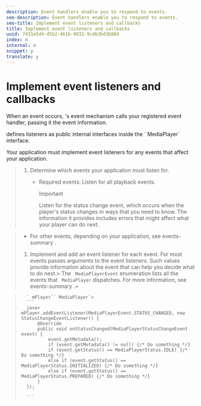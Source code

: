 ```yaml
---
description: Event handlers enable you to respond to events.
seo-description: Event handlers enable you to respond to events.
seo-title: Implement event listeners and callbacks
title: Implement event listeners and callbacks
uuid: 7d31e5d4-d5b2-4b1b-9832-9cdb3bd3b884
index: n
internal: n
snippet: y
translate: y
---
```


# Implement event listeners and callbacks

When an event occurs,  <!-- PH element: phrases/primetime-sdk-name --> 's event mechanism calls your registered event handler, passing it the event information.
<!-- PH element: phrases/primetime-sdk-name --> defines listeners as public internal interfaces inside the ` MediaPlayer` interface. 
Your application must implement event listeners for any  <!-- PH element: phrases/primetime-sdk-name --> events that affect your application.

>1. Determine which events your application must listen for.
>    
>    * Required events: Listen for all playback events. 
>      >[!IMPORTANT]
>      >
>      >Listen for the status change event, which occurs when the player's status changes in ways that you need to know. The information it provides includes errors that might affect what your player can do next.

>    * For other events, depending on your application, see  events-summary .
>    
>1. Implement and add an event listener for each event.
>   For most events <!-- PH element: phrases/primetime-sdk-name --> passes arguments to the event listeners. Such values provide information about the event that can help you decide what to do next.>
>   The ` MediaPlayerEvent` enumeration lists all the events that ` MediaPlayer` dispatches. For more information, see  events-summary .>

>       ` mPlayer`` MediaPlayer`>    
>       ```
>       java>       mPlayer.addEventListener(MediaPlayerEvent.STATUS_CHANGED, new StatusChangeEventListener() { 
>           @Override 
>           public void onStatusChanged(MediaPlayerStatusChangeEvent event) { 
>               event.getMetadata(); 
>               if (event.getMetadata() != null) {/* Do something */} 
>               if (event.getStatus() == MediaPlayerStatus.IDLE) {/* Do something */} 
>               else if (event.getStatus() == MediaPlayerStatus.INITIALIZED) {/* Do something */} 
>               else if (event.getStatus() == MediaPlayerStatus.PREPARED) {/* Do something */} 
>           } 
>       }); 
>       
>       ```
